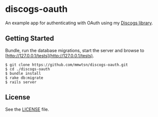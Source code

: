 # discogs-oauth

An example app for authenticating with OAuth using my [Discogs library](https://github.com/buntine/discogs).

## Getting Started

Bundle, run the database migrations, start the server and browse to [http://127.0.0.1/tests](http://127.0.0.1/tests).

```
$ git clone https://github.com/mmwtsn/discogs-oauth.git
$ cd ./discogs-oauth
$ bundle install
$ rake db:migrate
$ rails server
```

## License

See the [LICENSE](https://github.com/mmwtsn/discogs-oauth/blob/master/LICENSE) file.
